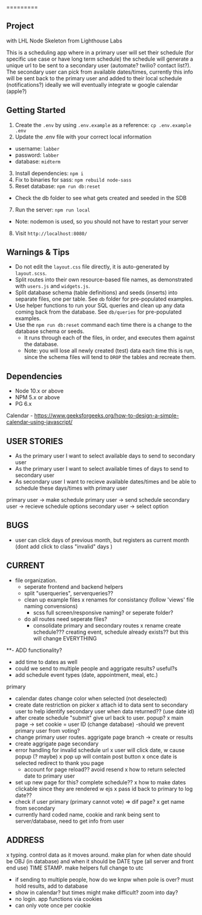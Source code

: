 
=========

## Project
with LHL Node Skeleton from Lighthouse Labs

This is a scheduling app where in a primary user will set their schedule (for specific use case or have long term schedule) the schedule will generate a unique url to be sent to a secondary user (automate? twilio? contact list?). The secondary user can pick from available dates/times, currently this info will be sent back to the primary user and added to their local schedule (notifications?) ideally we will eventually integrate w google calendar (apple?)


## Getting Started

1. Create the `.env` by using `.env.example` as a reference: `cp .env.example .env`
2. Update the .env file with your correct local information
  - username: `labber`
  - password: `labber`
  - database: `midterm`
3. Install dependencies: `npm i`
4. Fix to binaries for sass: `npm rebuild node-sass`
5. Reset database: `npm run db:reset`
  - Check the db folder to see what gets created and seeded in the SDB
7. Run the server: `npm run local`
  - Note: nodemon is used, so you should not have to restart your server
8. Visit `http://localhost:8080/`

## Warnings & Tips

- Do not edit the `layout.css` file directly, it is auto-generated by `layout.scss`.
- Split routes into their own resource-based file names, as demonstrated with `users.js` and `widgets.js`.
- Split database schema (table definitions) and seeds (inserts) into separate files, one per table. See `db` folder for pre-populated examples.
- Use helper functions to run your SQL queries and clean up any data coming back from the database. See `db/queries` for pre-populated examples.
- Use the `npm run db:reset` command each time there is a change to the database schema or seeds.
  - It runs through each of the files, in order, and executes them against the database.
  - Note: you will lose all newly created (test) data each time this is run, since the schema files will tend to `DROP` the tables and recreate them.

## Dependencies

- Node 10.x or above
- NPM 5.x or above
- PG 6.x

Calendar -
https://www.geeksforgeeks.org/how-to-design-a-simple-calendar-using-javascript/



## USER STORIES
* As the primary user I want to select available days to send to    secondary user
* As the primary user I want to select available times of days to send to secondary user
* As secondary user I want to recieve available dates/times and be able to schedule these days/times with primary user


primary user -> make schedule
primary user -> send schedule
secondary user -> recieve schedule options
secondary user -> select option

## BUGS
- user can click days of previous month, but registers as current month (dont add click to class "invalid" days )

## CURRENT

- file organization.
  - seperate frontend and backend helpers
  - split "userqueries", serverqueries??
  - clean up example files
  x renames for consistancy (follow 'views' file naming convensions)
    - scss full screen/responsive naming? or seperate folder?
  - do all routes need seperate files?
    - consolidate primary and secondary routes
  x rename create schedule??? creating event, schedule already exists?? but this will change EVERYTHING

**- ADD functionality?
  - add time to dates as well
  - could we send to multiple people and aggrigate results? useful?s
  - add schedule event types (date, appointment, meal, etc.)

primary
  - calendar dates change color when selected (not deselected)
  - create date restriction on picker
  x attach id to data sent to secondary user to help identify secondary user when data returned?? (use date id)
  - after create schedule "submit" give url back to user. popup?
  x main page -> set cookie = user ID (change database)
  -should we prevent primary user from voting?
  - change primary user routes. aggrigate page branch -> create or results
  - create aggrigate page
secondary
  - error handling for invalid schedule url
  x user will click date, w cause popup (? maybe)
  x pop up will contain post button
  x once date is selected redirect to thank you page
    - account for page reload?? avoid resend
  x how to return selected date to primary user
  - set up new page for this? complete schedule??
  x how to make dates clickable since they are rendered w ejs
  x pass id back to primary to log date??
  - check if user primary (primary cannot vote) => dif page?
  x get name from secondary
  - currently hard coded name, cookie and rank being sent to server/database, need to get info from user



## ADDRESS
  x typing. control data as it moves around. make plan for when date should be OBJ (in database) and when it should be DATE type (all server and front end use) TIME STAMP. make helpers
  full change to utc
  - if sending to multiple people, how do we knpw when pole is over?
    must hold results, add to database
  - show in calendar? but times might make difficult? zoom into day?
  - no login. app functions via cookies
  - can only vote once per cookie
